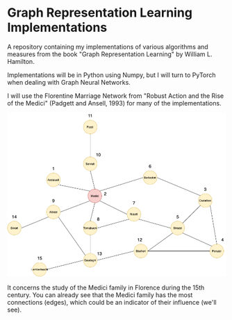 # Graph Representation Learning Implementations

A repository containing my implementations of various algorithms and measures from the book "Graph Representation Learning" by William L. Hamilton.

Implementations will be in Python using Numpy, but I will turn to PyTorch when dealing with Graph Neural Networks.

I will use the Florentine Marriage Network from "Robust Action and the Rise of the Medici" (Padgett and Ansell, 1993) for many of the implementations.

![Florentine Family Network](florentine_network.png)

It concerns the study of the Medici family in Florence during the 15th century. You can already see that the Medici family has the most connections (edges), which could be an indicator of their influence (we'll see). 

